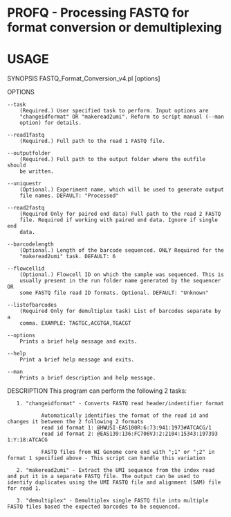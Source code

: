 # PROFQ - Processing FASTQ for format conversion or demultiplexing

# USAGE

SYNOPSIS
       FASTQ_Format_Conversion_v4.pl [options]

OPTIONS

    --task
        (Required.) User specified task to perform. Input options are
        "changeidformat" OR "makeread2umi". Reform to script manual (--man
        option) for details.

    --read1fastq
        (Required.) Full path to the read 1 FASTQ file.

    --outputfolder
        (Required.) Full path to the output folder where the outfile should
        be written.

    --uniquestr
        (Optional.) Experiment name, which will be used to generate output
        file names. DEFAULT: "Processed"

    --read2fastq
        (Required Only for paired end data) Full path to the read 2 FASTQ
        file. Required if working with paired end data. Ignore if single end
        data.

    --barcodelength
        (Optional.) Length of the barcode sequenced. ONLY Required for the
        "makeread2umi" task. DEFAULT: 6

    --flowcellid
        (Optional.) Flowcell ID on which the sample was sequenced. This is
        usually present in the run folder name generated by the sequencer OR
        some FASTQ file read ID formats. Optional. DEFAULT: "Unknown"

    --listofbarcodes
        (Required Only for demultiplex task) List of barcodes separate by a
        comma. EXAMPLE: TAGTGC,ACGTGA,TGACGT

    --options
        Prints a brief help message and exits.

    --help
        Print a brief help message and exits.

    --man
        Prints a brief description and help message.

DESCRIPTION
       This program can perform the following 2 tasks:

       1. "changeidformat" - Converts FASTQ read header/indentifier format

               Automatically identifies the format of the read id and changes it between the 2 following 2 formats
               read id format 1: @HWUSI-EAS100R:6:73:941:1973#ATCACG/1
               read id format 2: @EAS139:136:FC706VJ:2:2104:15343:197393 1:Y:18:ATCACG

               FASTQ files from WI Genome core end with ";1" or ";2" in format 1 specified above - This script can handle this variation

       2. "makeread2umi" - Extract the UMI sequence from the index read and put it in a separate FASTQ file. The output can be used to identify duplicates using the UMI FASTQ file and alignment (SAM) file for read 1.

       3. "demultiplex" - Demultiplex single FASTQ file into multiple FASTQ files based the expected barcodes to be sequenced.

